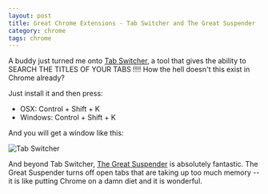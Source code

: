 ```yaml
---
layout: post
title: Great Chrome Extensions - Tab Switcher and The Great Suspender
category: chrome
tags: chrome
---
```

A buddy just turned me onto [Tab Switcher](https://chrome.google.com/webstore/detail/tab-switcher/gcilookdakgpccpbcjgnpaecofklimck?hl=en), a tool that gives the ability to SEARCH THE TITLES OF YOUR TABS !!!!  How the hell doesn't this exist in Chrome already?  

Just install it and then press: 

* OSX: Control + Shift + K
* Windows: Control + Shift + K

And you will get a window like this:

![Tab Switcher](/blog/assets/tab_switcher.png) 

And beyond Tab Switcher, [The Great Suspender](https://chrome.google.com/webstore/detail/the-great-suspender/klbibkeccnjlkjkiokjodocebajanakg) is absolutely fantastic.  The Great Suspender turns off open tabs that are taking up too much memory -- it is like putting Chrome on a damn diet and it is wonderful.